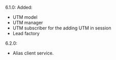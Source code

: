 6.1.0: Added: 
- UTM model
- UTM manager
- UTM subscriber for the adding UTM in session
- Lead factory

6.2.0:

- Alias client service.
